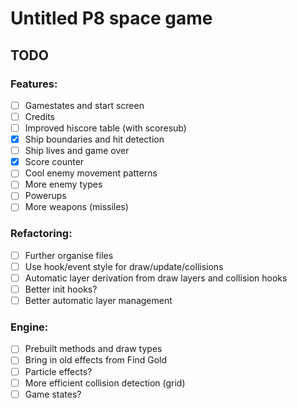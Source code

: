 # Untitled P8 space game

## TODO

### Features:
- [ ] Gamestates and start screen
- [ ] Credits
- [ ] Improved hiscore table (with scoresub)
- [x] Ship boundaries and hit detection
- [ ] Ship lives and game over
- [x] Score counter
- [ ] Cool enemy movement patterns
- [ ] More enemy types
- [ ] Powerups
- [ ] More weapons (missiles)

### Refactoring:
- [ ] Further organise files
- [ ] Use hook/event style for draw/update/collisions
- [ ] Automatic layer derivation from draw layers and collision hooks
- [ ] Better init hooks?
- [ ] Better automatic layer management

### Engine:
- [ ] Prebuilt methods and draw types
- [ ] Bring in old effects from Find Gold
- [ ] Particle effects?
- [ ] More efficient collision detection (grid)
- [ ] Game states?